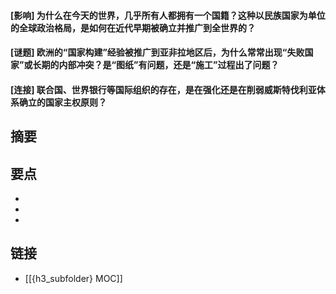 #### [影响] 为什么在今天的世界，几乎所有人都拥有一个国籍？这种以民族国家为单位的全球政治格局，是如何在近代早期被确立并推广到全世界的？


#### [谜题] 欧洲的“国家构建”经验被推广到亚非拉地区后，为什么常常出现“失败国家”或长期的内部冲突？是“图纸”有问题，还是“施工”过程出了问题？


#### [连接] 联合国、世界银行等国际组织的存在，是在强化还是在削弱威斯特伐利亚体系确立的国家主权原则？


## 摘要


## 要点

- 
- 
- 

## 链接

- [[{h3_subfolder} MOC]]
